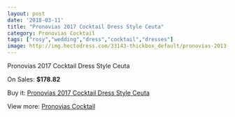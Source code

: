 ```yaml
---
layout: post
date: '2018-03-11'
title: "Pronovias 2017 Cocktail Dress Style Ceuta"
category: Pronovias Cocktail
tags: ["rosy","wedding","dress","cocktail","dresses"]
image: http://img.hectodress.com/33143-thickbox_default/pronovias-2013-cocktail-dress-style-ceuta.jpg
---
```

Pronovias 2017 Cocktail Dress Style Ceuta

On Sales: **$178.82**
<a href="https://www.hectodress.com/pronovias-cocktail/15236-pronovias-2013-cocktail-dress-style-ceuta.html"><amp-img layout="responsive" width="600" height="600" src="//img.hectodress.com/33143-thickbox_default/pronovias-2013-cocktail-dress-style-ceuta.jpg" alt="Pronovias 2017 Cocktail Dress Style Ceuta 0" /></a>

Buy it: [Pronovias 2017 Cocktail Dress Style Ceuta](https://www.hectodress.com/pronovias-cocktail/15236-pronovias-2013-cocktail-dress-style-ceuta.html "Pronovias 2017 Cocktail Dress Style Ceuta")

View more: [Pronovias Cocktail](https://www.hectodress.com/274-pronovias-cocktail "Pronovias Cocktail")